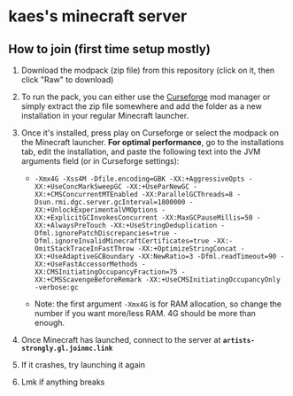 # kaes's minecraft server
## How to join (first time setup mostly)
1. Download the modpack (zip file) from this repository (click on it, then click "Raw" to download)

2. To run the pack, you can either use the [Curseforge](https://www.curseforge.com/) mod manager or simply extract the zip file somewhere and add the folder as a new installation in your regular Minecraft launcher.

5. Once it's installed, press play on Curseforge or select the modpack on the Minecraft launcher. **For optimal performance**, go to the installations tab, edit the installation, and paste the following text into the JVM arguments field (or in Curseforge settings):
	- `-Xmx4G -Xss4M -Dfile.encoding=GBK -XX:+AggressiveOpts -XX:+UseConcMarkSweepGC -XX:+UseParNewGC -XX:+CMSConcurrentMTEnabled -XX:ParallelGCThreads=8 -Dsun.rmi.dgc.server.gcInterval=1800000 -XX:+UnlockExperimentalVMOptions -XX:+ExplicitGCInvokesConcurrent -XX:MaxGCPauseMillis=50 -XX:+AlwaysPreTouch -XX:+UseStringDeduplication -Dfml.ignorePatchDiscrepancies=true -Dfml.ignoreInvalidMinecraftCertificates=true -XX:-OmitStackTraceInFastThrow -XX:+OptimizeStringConcat -XX:+UseAdaptiveGCBoundary -XX:NewRatio=3 -Dfml.readTimeout=90 -XX:+UseFastAccessorMethods -XX:CMSInitiatingOccupancyFraction=75 -XX:+CMSScavengeBeforeRemark -XX:+UseCMSInitiatingOccupancyOnly -verbose:gc`  

	- Note: the first argument `-Xmx4G` is for RAM allocation, so change the number if you want more/less RAM. 4G should be more than enough.
6. Once Minecraft has launched, connect to the server at **`artists-strongly.gl.joinmc.link`**

7. If it crashes, try launching it again

8. Lmk if anything breaks
